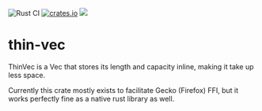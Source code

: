![Rust CI](https://github.com/Gankra/thin-vec/workflows/Rust/badge.svg?branch=master) [![crates.io](https://img.shields.io/crates/v/thin-vec.svg)](https://crates.io/crates/thin-vec) [![](https://docs.rs/thin-vec/badge.svg)](https://docs.rs/thin-vec)

# thin-vec

ThinVec is a Vec that stores its length and capacity inline, making it take up
less space.

Currently this crate mostly exists to facilitate Gecko (Firefox) FFI, but it
works perfectly fine as a native rust library as well.
